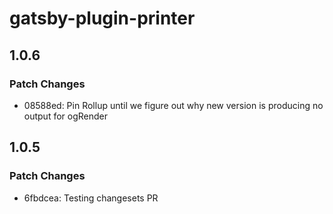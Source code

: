 # gatsby-plugin-printer

## 1.0.6

### Patch Changes

- 08588ed: Pin Rollup until we figure out why new version is producing no output for ogRender

## 1.0.5

### Patch Changes

- 6fbdcea: Testing changesets PR
